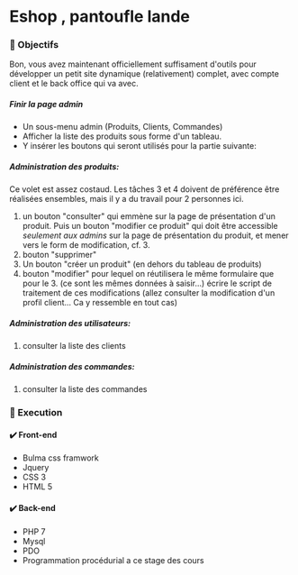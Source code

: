 
# Eshop , pantoufle lande

### :large_blue_circle: Objectifs
Bon, vous avez maintenant officiellement suffisament d'outils pour développer un petit site dynamique (relativement) complet, avec compte client et le back office qui va avec.  
 

##### Finir la page admin
   - Un sous-menu admin (Produits, Clients, Commandes)
   - Afficher la liste des produits sous forme d'un tableau.
   - Y insérer les boutons qui seront utilisés pour la partie suivante:

##### Administration des produits:
Ce volet est assez costaud. Les tâches 3 et 4 doivent de préférence être réalisées ensembles, mais il y a du travail pour 2 personnes ici.
  1. un bouton "consulter" qui emmène sur la page de présentation d'un produit. Puis un bouton "modifier ce produit" qui doit être accessible *seulement aux admins* sur la page de présentation du produit, et mener vers le form de modification, cf. 3.
  2. bouton "supprimer"  
  3. Un bouton "créer un produit" (en dehors du tableau de produits)
  4. bouton "modifier" pour lequel on réutilisera le même formulaire que pour le 3. (ce sont les mêmes données à saisir...)
     écrire le script de traitement de ces modifications (allez consulter la modification d'un profil client... Ca y ressemble en tout cas)


##### Administration des utilisateurs:
  1. consulter la liste des clients


##### Administration des commandes:
1. consulter la liste des commandes

### :large_blue_circle: Execution 

#### :heavy_check_mark: Front-end
 
  - Bulma css framwork
  - Jquery
  - CSS 3
  - HTML 5

#### :heavy_check_mark: Back-end

  - PHP 7
  - Mysql
  - PDO
  - Programmation procédurial a ce stage des cours 